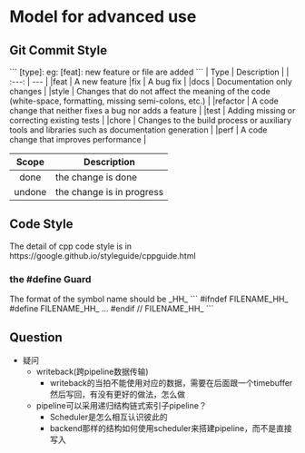 # Model for advanced use

<h2> Git Commit Style </h2>
```
[type]<Scope>: <Subject>
eg: [feat]<undone>: new feature or file are added
```
| Type | Description |
| :---:  | --- |
|feat	       | A new feature                                                                                            
|fix	       | A bug fix                                                                                               |
|docs	       | Documentation only changes                                                                              |
|style 	     | Changes that do not affect the meaning of the code (white-space, formatting, missing semi-colons, etc.) |
|refactor    | A code change that neither fixes a bug nor adds a feature                                               |
|test	       | Adding missing or correcting existing tests                                                             |
|chore	     | Changes to the build process or auxiliary tools and libraries such as documentation generation          |
|perf	       | A code change that improves performance                                                                 |

| Scope  | Description |
| :---:  | --- |
| done   | the change is done        |
| undone | the change is in progress |


<h2> Code Style </h2>
The detail of cpp code style is in <a title="cppguide">https://google.github.io/styleguide/cppguide.html</a>

<h3>the #define Guard </h3>
The format of the symbol name should be <filename>_HH_
```
#ifndef FILENAME_HH_
#define FILENAME_HH_
...
#endif  // FILENAME_HH_
```

## Question
* 疑问
  * writeback(跨pipeline数据传输)
    * writeback的当拍不能使用对应的数据，需要在后面跟一个timebuffer然后写回，有没有更好的做法，怎么做
  * pipeline可以采用递归结构链式索引子pipeline？
    * Scheduler是怎么相互认识彼此的
    * backend那样的结构如何使用scheduler来搭建pipeline，而不是直接写入
